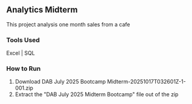## Analytics Midterm

This project analysis one month sales from a cafe 

### Tools Used
Excel | SQL

### How to Run
1. Download DAB July 2025 Bootcamp Midterm-20251017T032601Z-1-001.zip
2. Extract the "DAB July 2025 Midterm Bootcamp" file out of the zip
